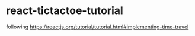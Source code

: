# react-tictactoe-tutorial
following https://reactjs.org/tutorial/tutorial.html#implementing-time-travel
